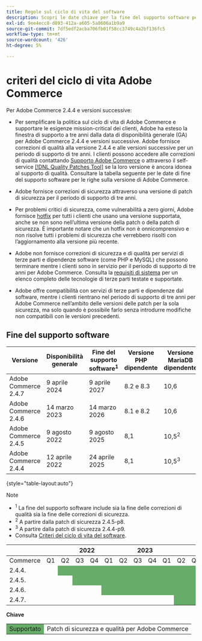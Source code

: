 ```yaml
---
title: Regole sul ciclo di vita del software
description: Scopri le date chiave per la fine del supporto software per le versioni di Adobe Commerce.
exl-id: 9ee4ecc8-d893-412a-a605-5a8606a1b9a9
source-git-commit: 7df5edf2acba706fb01f58cc3749c4a2bf136fc5
workflow-type: tm+mt
source-wordcount: '426'
ht-degree: 5%

---
```



# criteri del ciclo di vita Adobe Commerce

Per Adobe Commerce 2.4.4 e versioni successive:

- Per semplificare la politica sul ciclo di vita di Adobe Commerce e supportare le esigenze mission-critical dei clienti, Adobe ha esteso la finestra di supporto a tre anni dalla data di disponibilità generale (GA) per Adobe Commerce 2.4.4 e versioni successive. Adobe fornisce correzioni di qualità alla versione 2.4.4 e alle versioni successive per un periodo di supporto di tre anni. I clienti possono accedere alle correzioni di qualità contattando [Supporto Adobe Commerce](https://experienceleague.adobe.com/docs/commerce-knowledge-base/kb/help-center-guide/magento-help-center-user-guide.html) o attraverso il self-service [[!DNL Quality Patches Tool]](https://experienceleague.adobe.com/tools/commerce-quality-patches/index.html) se la loro versione è ancora idonea al supporto di qualità. Consultare la tabella seguente per le date di fine del supporto software per le righe sulla versione di Adobe Commerce.

- Adobe fornisce correzioni di sicurezza attraverso una versione di patch di sicurezza per il periodo di supporto di tre anni.

- Per problemi critici di sicurezza, come vulnerabilità a zero giorni, Adobe fornisce [hotfix](https://support.magento.com/hc/en-us/sections/360003869892-Known-issues-patches-attached-) per tutti i clienti che usano una versione supportata, anche se non sono nell’ultima versione della patch o della patch di sicurezza. È importante notare che un hotfix non è onnicomprensivo e non risolve tutti i problemi di sicurezza che verrebbero risolti con l’aggiornamento alla versione più recente.

- Adobe non fornisce correzioni di sicurezza e di qualità per servizi di terze parti e dipendenze software (come PHP e MySQL) che possono terminare mentre i clienti sono in servizio per il periodo di supporto di tre anni per Adobe Commerce. Consulta la [requisiti di sistema](../installation/system-requirements.md) per un elenco completo delle tecnologie di terze parti testate e supportate.

- Adobe offre compatibilità con servizi di terze parti e dipendenze dal software, mentre i clienti rientrano nel periodo di supporto di tre anni per Adobe Commerce nell’ambito delle versioni delle patch per la sola sicurezza, ma solo quando è possibile farlo senza introdurre modifiche non compatibili con le versioni precedenti.

## Fine del supporto software

| Versione | Disponibilità generale | Fine del supporto software<sup>1</sup> | Versione PHP dipendente | Versione MariaDB dipendente |
|----------------------|----------------------|-------------------------------------|-----------------------|------------------------------|
| Adobe Commerce 2.4.7 | 9 aprile 2024 | 9 aprile 2027 | 8.2 e 8.3 | 10,6 |
| Adobe Commerce 2.4.6 | 14 marzo 2023 | 14 marzo 2026 | 8.1 e 8.2 | 10,6 |
| Adobe Commerce 2.4.5 | 9 agosto 2022 | 9 agosto 2025 | 8,1 | 10,5<sup>2</sup> |
| Adobe Commerce 2.4.4 | 12 aprile 2022 | 24 aprile 2025 | 8,1 | 10,5<sup>3</sup> |

{style="table-layout:auto"}

>[!NOTE]
>
>- <sup>1</sup> La fine del supporto software include sia la fine delle correzioni di qualità sia la fine delle correzioni di sicurezza.
>- <sup>2</sup> A partire dalla patch di sicurezza 2.4.5-p8.
>- <sup>3</sup> A partire dalla patch di sicurezza 2.4.4-p9.
>- Consulta [Criteri del ciclo di vita del software](https://www.adobe.com/content/dam/cc/en/legal/terms/enterprise/pdfs/Adobe-Commerce-Software-Lifecycle-Policy.pdf).

<table style="table-layout:auto">
<thead>
  <tr>
    <th colspan="2"></th>
    <th colspan="4">2022</th>
    <th colspan="4">2023</th>
    <th colspan="4">2024</th>
    <th colspan="4">2025</th>
    <th colspan="4">2026</th>
    <th colspan="4">2027</th>
  </tr>
</thead>
<tbody>
  <tr>
    <td>Commerce</td>
    <td>Q1</td>
    <td>Q2</td>
    <td>Q3</td>
    <td>Q4</td>
    <td>Q1</td>
    <td>Q2</td>
    <td>Q3</td>
    <td>Q4</td>
    <td>Q1</td>
    <td>Q2</td>
    <td>Q3</td>
    <td>Q4</td>
    <td>Q1</td>
    <td>Q2</td>
    <td>Q3</td>
    <td>Q4</td>
    <td>Q1</td>
    <td>Q2</td>
    <td>Q3</td>
    <td>Q4</td>
    <td>Q1</td>
    <td>Q2</td>
    <td>Q3</td>
    <td>Q4</td>
  </tr>
  <tr>
    <td>2.4.4.</td>
    <td></td>
    <td colspan="13" style="background-color:#67ac68;"></td>
    <td colspan="10"></td>
  </tr>
  <tr>
    <td>2.4.5.</td>
    <td colspan="2"></td>
    <td colspan="13" style="background-color:#67ac68;"></td>
    <td colspan="9"></td>
  </tr>
  <tr>
    <td>2.4.6.</td>
    <td colspan="4"></td>
    <td colspan="13" style="background-color:#67ac68;"></td>
    <td colspan="8"></td>
  </tr>
  <tr>
    <td>2.4.7.</td>
    <td colspan="9"></td>
    <td colspan="13" style="background-color:#67ac68;"></td>
    <td colspan="2"></td>
  </tr>
</tbody>
</table>

**Chiave**

<table style="table-layout:auto">
 <tbody>
  <tr>
   <td style="background-color:#67ac68;">Supportato</td>
   <td>Patch di sicurezza e qualità per Adobe Commerce</td>
  </tr>
  <!-- <tr>
   <td style="background-color:#cd3c3c;">End of software support</td>
   <td>Version that has reached end of software support.</td>
  </tr>
 </tbody> -->
</table>
